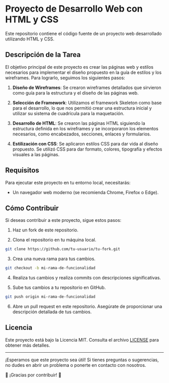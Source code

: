 # Proyecto de Desarrollo Web con HTML y CSS

Este repositorio contiene el código fuente de un proyecto web desarrollado utilizando HTML y CSS.

## Descripción de la Tarea

El objetivo principal de este proyecto es crear las páginas web y estilos necesarios para implementar el diseño propuesto en la guía de estilos y los wireframes. Para lograrlo, seguimos los siguientes pasos:

1. **Diseño de Wireframes**: Se crearon wireframes detallados que sirvieron como guía para la estructura y el diseño de las páginas web.

2. **Selección de Framework**: Utilizamos el framework Skeleton como base para el desarrollo, lo que nos permitió crear una estructura inicial y utilizar su sistema de cuadrícula para la maquetación.

3. **Desarrollo de HTML**: Se crearon las páginas HTML siguiendo la estructura definida en los wireframes y se incorporaron los elementos necesarios, como encabezados, secciones, enlaces y formularios.

4. **Estilización con CSS**: Se aplicaron estilos CSS para dar vida al diseño propuesto. Se utilizó CSS para dar formato, colores, tipografía y efectos visuales a las páginas.

## Requisitos

Para ejecutar este proyecto en tu entorno local, necesitarás:

- Un navegador web moderno (se recomienda Chrome, Firefox o Edge).

## Cómo Contribuir

Si deseas contribuir a este proyecto, sigue estos pasos:

1. Haz un fork de este repositorio.

2. Clona el repositorio en tu máquina local.

```bash
git clone https://github.com/tu-usuario/tu-fork.git
```

3. Crea una nueva rama para tus cambios.

```bash
git checkout -b mi-rama-de-funcionalidad
```

4. Realiza tus cambios y realiza commits con descripciones significativas.

5. Sube tus cambios a tu repositorio en GitHub.

```bash
git push origin mi-rama-de-funcionalidad
```

6. Abre un pull request en este repositorio. Asegúrate de proporcionar una descripción detallada de tus cambios.

## Licencia

Este proyecto está bajo la Licencia MIT. Consulta el archivo [LICENSE](LICENSE) para obtener más detalles.

---

¡Esperamos que este proyecto sea útil! Si tienes preguntas o sugerencias, no dudes en abrir un problema o ponerte en contacto con nosotros.

🚀 ¡Gracias por contribuir! 🚀
```


